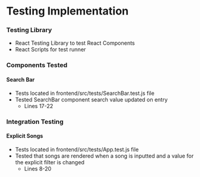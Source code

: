 # Testing Implementation
### Testing Library
- React Testing Library to test React Components
- React Scripts for test runner

### Components Tested
#### Search Bar
- Tests located in frontend/src/tests/SearchBar.test.js file
- Tested SearchBar component search value updated on entry
    - Lines 17-22

### Integration Testing
#### Explicit Songs
 - Tests located in frontend/src/tests/App.test.js file
 - Tested that songs are rendered when a song is inputted and a value for the explicit filter is changed
    - Lines 8-20
